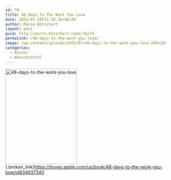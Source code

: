 ```yaml
---
id: 74
title: 48 Days To The Work You Love
date: 2015-07-28T21:20:16+00:00
author: Marco Betschart
layout: post
guid: http://marco.betschart.name/?p=74
permalink: /48-days-to-the-work-you-love/
image: /wp-content/uploads/2015/07/48-days-to-the-work-you-love-256x256.jpg
categories:
  - Bücher
  - Wunschzettel
---
```

[<img class=" size-medium wp-image-75 alignleft" src="http://blog.marco.betschart.name/wp-content/uploads/2015/07/48-days-to-the-work-you-love-225x300.jpg" alt="48-days-to-the-work-you-love" width="225" height="300" srcset="http://dev.marco-betschart.local/wp-content/uploads/2015/07/48-days-to-the-work-you-love-225x300.jpg 225w, http://dev.marco-betschart.local/wp-content/uploads/2015/07/48-days-to-the-work-you-love-769x1024.jpg 769w, http://dev.marco-betschart.local/wp-content/uploads/2015/07/48-days-to-the-work-you-love-144x192.jpg 144w, http://dev.marco-betschart.local/wp-content/uploads/2015/07/48-days-to-the-work-you-love.jpg 794w" sizes="(max-width: 225px) 100vw, 225px" />](http://blog.marco.betschart.name/wp-content/uploads/2015/07/48-days-to-the-work-you-love.jpg){.broken_link}<https://itunes.apple.com/us/book/48-days-to-the-work-you-love/id934637340>